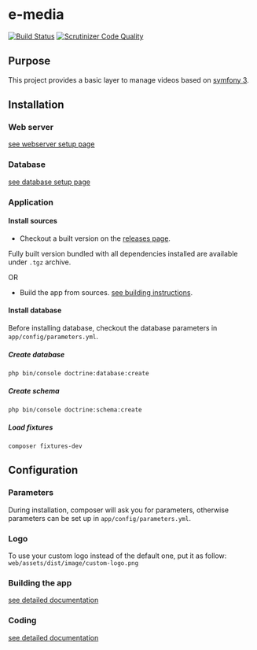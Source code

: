 # e-media

[![Build Status](https://travis-ci.org/benIT/e-media.svg?branch=dev)](https://travis-ci.org/benIT/e-media) [![Scrutinizer Code Quality](https://scrutinizer-ci.com/g/benIT/e-media/badges/quality-score.png?b=dev)](https://scrutinizer-ci.com/g/benIT/e-media/?branch=dev) 

## Purpose

This project provides a basic layer to manage videos based on [symfony 3](https://symfony.com/).


## Installation 

### Web server

[see webserver setup page](doc/webserver.md)

### Database

[see database setup page](doc/db.md)



### Application


#### Install sources

- Checkout a built version on the [releases page](https://github.com/benIT/e-media/releases). 

Fully built version bundled with all dependencies installed are available under `.tgz` archive.

OR
 
- Build the app from sources. [see building instructions](doc/building.md).

#### Install database

Before installing database, checkout the database parameters in `app/config/parameters.yml`.

##### Create database

    php bin/console doctrine:database:create
       

##### Create schema
    
    php bin/console doctrine:schema:create
    
##### Load fixtures 
 
    composer fixtures-dev    

## Configuration

### Parameters

During installation, composer will ask you for parameters, otherwise parameters can be set up in `app/config/parameters.yml`. 

### Logo

To use your custom logo instead of the default one, put it as follow: `web/assets/dist/image/custom-logo.png`

### Building the app

[see detailed documentation](doc/building.md)

### Coding

[see detailed documentation](doc/coding.md)